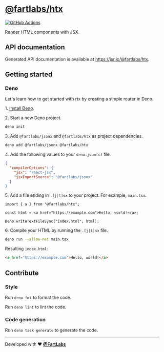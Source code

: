# [@fartlabs/htx](https://jsr.io/@fartlabs/htx)

[![GitHub Actions](https://github.com/FartLabs/htx/actions/workflows/check.yaml/badge.svg)](https://github.com/FartLabs/htx/actions/workflows/check.yaml)

Render HTML components with JSX.

## API documentation

Generated API documentation is available at <https://jsr.io/@fartlabs/htx>.

## Getting started

### Deno

Let's learn how to get started with rtx by creating a simple router in Deno.

1\. [Install Deno](https://docs.deno.com/runtime/manual).

2\. Start a new Deno project.

```sh
deno init
```

3\. Add `@fartlabs/jsonx` and `@fartlabs/htx` as project dependencies.

```sh
deno add @fartlabs/jsonx @fartlabs/htx
```

4\. Add the following values to your `deno.json(c)` file.

```json
{
  "compilerOptions": {
    "jsx": "react-jsx",
    "jsxImportSource": "@fartlabs/jsonx"
  }
}
```

5\. Add a file ending in `.[j|t]sx` to your project. For example, `main.tsx`.

```tsx
import { a } from "@fartlabs/htx";

const html = <a href="https://example.com">Hello, world!</a>;

Deno.writeTextFileSync("index.html", html);
```

6\. Compile your HTML by running the `.[j|t]sx` file.

```sh
deno run --allow-net main.tsx
```

Resulting `index.html`:

```html
<a href="https://example.com">Hello, world!</a>
```

## Contribute

### Style

Run `deno fmt` to format the code.

Run `deno lint` to lint the code.

### Code generation

Run `deno task generate` to generate the code.

---

Developed with ❤️ [**@FartLabs**](https://github.com/FartLabs)
